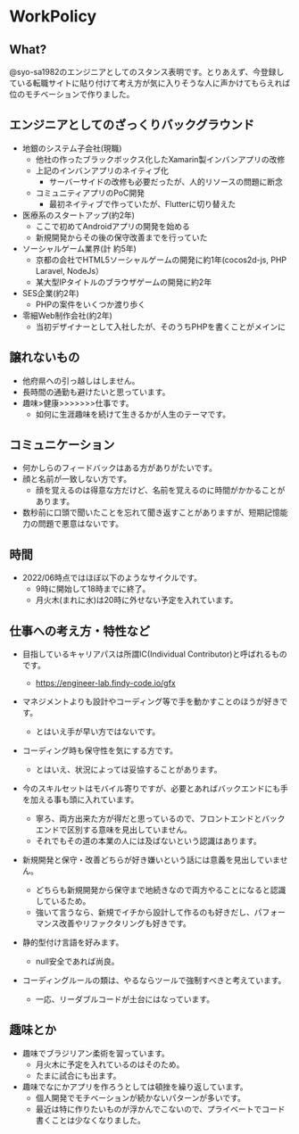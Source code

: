 # WorkPolicy

## What?

@syo-sa1982のエンジニアとしてのスタンス表明です。とりあえず、今登録している転職サイトに貼り付けて考え方が気に入りそうな人に声かけてもらえれば位のモチベーションで作りました。

## エンジニアとしてのざっくりバックグラウンド

- 地銀のシステム子会社(現職)
  - 他社の作ったブラックボックス化したXamarin製インバンアプリの改修
  - 上記のインバンアプリのネイティブ化
    - サーバーサイドの改修も必要だったが、人的リソースの問題に断念
  - コミュニティアプリのPoC開発
    - 最初ネイティブで作っていたが、Flutterに切り替えた
- 医療系のスタートアップ(約2年)
  - ここで初めてAndroidアプリの開発を始める
  - 新規開発からその後の保守改善までを行っていた
- ソーシャルゲーム業界(計 約5年)
  - 京都の会社でHTML5ソーシャルゲームの開発に約1年(cocos2d-js, PHP Laravel, NodeJs）
  - 某大型IPタイトルのブラウザゲームの開発に約2年
- SES企業(約2年)
  - PHPの案件をいくつか渡り歩く
- 零細Web制作会社(約2年)
  - 当初デザイナーとして入社したが、そのうちPHPを書くことがメインに

## 譲れないもの

- 他府県への引っ越しはしません。
- 長時間の通勤も避けたいと思っています。
- 趣味>健康>>>>>>>仕事です。
  - 如何に生涯趣味を続けて生きるかが人生のテーマです。

## コミュニケーション

- 何かしらのフィードバックはある方がありがたいです。
- 顔と名前が一致しない方です。
  - 顔を覚えるのは得意な方だけど、名前を覚えるのに時間がかかることがあります。
- 数秒前に口頭で聞いたことを忘れて聞き返すことがありますが、短期記憶能力の問題で悪意はないです。

## 時間

- 2022/06時点ではほぼ以下のようなサイクルです。
  - 9時に開始して18時までに終了。
  - 月火木(まれに水)は20時に外せない予定を入れています。

## 仕事への考え方・特性など

- 目指しているキャリアパスは所謂IC(Individual Contributor)と呼ばれるものです。
  - https://engineer-lab.findy-code.io/gfx
- マネジメントよりも設計やコーディング等で手を動かすことのほうが好きです。
  - とはいえ手が早い方ではないです。

- コーディング時も保守性を気にする方です。
  - とはいえ、状況によっては妥協することがあります。
- 今のスキルセットはモバイル寄りですが、必要とあればバックエンドにも手を加える事も頭に入れています。
  - 寧ろ、両方出来た方が得だと思っているので、フロントエンドとバックエンドで区別する意味を見出していません。
  - それでもその道の本業の人には及ばないという認識はあります。
- 新規開発と保守・改善どちらが好き嫌いという話には意義を見出していません。
  - どちらも新規開発から保守まで地続きなので両方やることになると認識しているため。
  - 強いて言うなら、新規でイチから設計して作るのも好きだし、パフォーマンス改善やリファクタリングも好きです。
- 静的型付け言語を好みます。
  - null安全であれば尚良。
- コーディングルールの類は、やるならツールで強制すべきと考えています。
  - 一応、リーダブルコードが土台にはなっています。

## 趣味とか

- 趣味でブラジリアン柔術を習っています。
  - 月火木に予定を入れているのはそのため。
  - たまに試合にも出ます。
- 趣味でなにかアプリを作ろうとしては頓挫を繰り返しています。
  - 個人開発でモチベーションが続かないパターンが多いです。
  - 最近は特に作りたいものが浮かんでこないので、プライベートでコード書くことは少なくなりました。